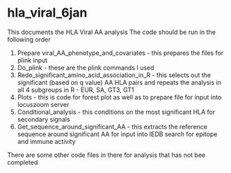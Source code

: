 # hla_viral_6jan

This documents the HLA Viral AA analysis
The code should be run in the following order
1. Prepare viral_AA_phenotype_and_covariates - this prepares the files for plink input
2. Do_plink - these are the plink commands I used
3. Redo_significant_amino_acid_association_in_R - this selects out the significant (based on q value) AA HLA pairs and repeats the analysis in all 4 subgroups in R - EUR, SA, GT3, GT1
4. Plots - this is code for forest plot as well as to prepare file for input into locuszoom server
5. Conditional_analysis - this conditions on the most significant HLA for secondary signals
6. Get_sequence_around_significant_AA - this extracts the reference sequence around significant AA for input into IEDB search for epitope and immune activity

There are some other code files in there for analysis that has not bee completed
